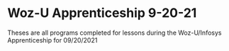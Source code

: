 # Woz-U Apprenticeship 9-20-21
 Theses are all programs completed for lessons during the Woz-U/Infosys Apprenticeship for 09/20/2021
